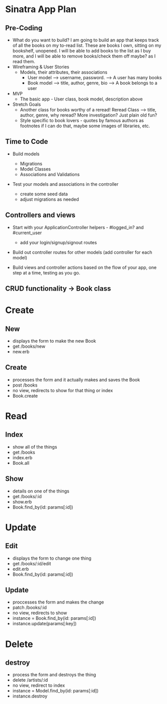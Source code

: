 # Sinatra App Plan

## Pre-Coding
- What do you want to build?
    I am going to build an app that keeps track of all the books on my to-read list. These are books I own, sitting on my bookshelf, unopened. I will be able to add books to the list as I buy more, and I will be able to remove books/check them off maybe? as I read them.
- Wireframing & User Stories
    - Models, their attributes, their associations
        - User model --> username, password. --> A user has many books
        - Book model --> title, author, genre, bio --> A book belongs to a user
- MVP
    - The basic app - User class, book model, description above
- Stretch Goals
    - Another class for books worthy of a reread!
        Reread Class --> title, author, genre, why reread? More investigation? Just plain old fun?
    - Style specific to book lovers - quotes by famous authors as footnotes if I can do that, maybe some images of libraries, etc.

## Time to Code

- Build models
    - Migrations
    - Model Classes
    - Associations and Validations

- Test your models and associations in the controller
    - create some seed data
    - adjust migrations as needed

## Controllers and views

- Start with your ApplicationController helpers - #logged_in? and #current_user
    - add your login/signup/signout routes

- Build out controller routes for other models (add controller for each model)

- Build views and controller actions based on the flow of your app, one step at a time, testing as you go.

## CRUD functionality -> Book class

# Create
## New
- displays the form to make the new Book
- get /books/new
- new.erb

## Create
- processes the form and it actually makes and saves the Book
- post /books
- no view, redirects to show for that thing or index
- Book.create

# Read
## Index
- show all of the things
- get /books
- index.erb
- Book.all

## Show
- details on one of the things
- get /books/:id
- show.erb
- Book.find_by(id: params[:id])

# Update
## Edit
- displays the form to change one thing
- get /books/:id/edit
- edit.erb
- Book.find_by(id: params[:id])

## Update
- proccesses the form and makes the change
- patch /books/:id
- no view, redirects to show
- instance = Book.find_by(id: params[:id])
- instance.update(params[:key])


# Delete
## destroy
- process the form and destroys the thing
- delete /artists/:id
- no view, redirect to index
- instance = Model.find_by(id: params[:id])
- instance.destroy